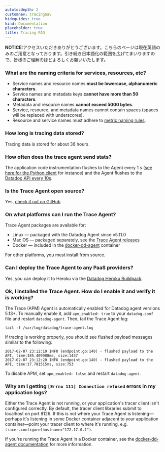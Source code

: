 ```yaml
---
autotocdepth: 2
customnav: tracingnav
hideguides: true
kind: Documentation
placeholder: true
title: Tracing FAQ
---
```


<div class='alert alert-info'><strong>NOTICE:</strong>アクセスいただきありがとうございます。こちらのページは現在英語のみのご用意となっております。引き続き日本語化の範囲を広げてまいりますので、皆様のご理解のほどよろしくお願いいたします。</div>

### What are the naming criteria for services, resources, etc?

* Service names and resource names **must be lowercase, alphanumeric characters**.
* Service names and metadata keys **cannot have more than 50 characters**.
* Metadata and resource names **cannot exceed 5000 bytes**.
* Service, resource, and metadata names cannot contain spaces (spaces will be replaced with underscores).
* Resource and service names must adhere to [metric naming rules](https://docs.datadoghq.com/developers/metrics/#naming-metrics).

### How long is tracing data stored?

Tracing data is stored for about 36 hours.

### How often does the trace agent send stats?

The application code instrumentation flushes to the Agent every 1 s ([see here for the Python client](https://github.com/DataDog/dd-trace-py/blob/69693dc7cdaed3a2b6a855325109fa100e42e254/ddtrace/writer.py#L159) for instance) and the Agent flushes to the [Datadog API every 10s](https://github.com/DataDog/datadog-trace-agent/blob/master/config/agent.go#L170).

### Is the Trace Agent open source?

Yes, [check it out on GitHub](https://github.com/DataDog/datadog-trace-agent).

### On what platforms can I run the Trace Agent?

Trace Agent packages are available for:

* Linux — packaged with the Datadog Agent since v5.11.0
* Mac OS — packaged separately, see the [Trace Agent releases](https://github.com/DataDog/datadog-trace-agent/releases/)
* Docker — included in the [docker-dd-agent](https://github.com/DataDog/docker-dd-agent) container

For other platforms, you must install from source.

### Can I deploy the Trace Agent to any PaaS providers?

Yes, you can deploy it to Heroku via the [Datadog Heroku Buildpack](https://github.com/DataDog/heroku-buildpack-datadog).

### Ok, I installed the Trace Agent. How do I enable it and verify it is working?

The Trace (APM) Agent is automatically enabled for Datadog agent versions 5.13+.  To manually enable it, add `apm_enabled: true` to your `datadog.conf` file and restart `datadog-agent`. Then, tail the Trace Agent log:

    tail -f /var/log/datadog/trace-agent.log

If tracing is working properly, you should see flushed payload messages similar to the following:

    2017-02-07 23:12:10 INFO (endpoint.go:140) - flushed payload to the API, time:185.409088ms, size:1437
    2017-02-07 23:12:20 INFO (endpoint.go:140) - flushed payload to the API, time:17.781515ms, size:753

To disable APM, set `apm_enabled: false` and restart `datadog-agent`.

### Why am I getting `[Errno 111] Connection refused` errors in my application logs?

Either the Trace Agent is not running, or your application's tracer client isn't configured correctly. By default, the tracer client libraries submit to localhost on port 8126. If this is not where your Trace Agent is listening—perhaps it's listening in some Docker container adjacent to your application container—point your tracer client to where it's running, e.g. `tracer.configure(hostname="172.17.0.1")`.

If you're running the Trace Agent in a Docker container, see the [docker-dd-agent documentation](https://github.com/DataDog/docker-dd-agent/blob/master/README.md#tracing--apm) for more information.
